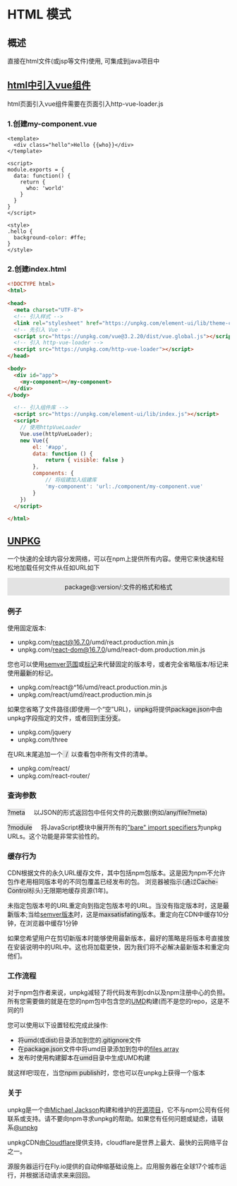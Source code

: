 # HTML 模式
## 概述
直接在html文件(或jsp等文件)使用, 可集成到java项目中

## [html中引入vue组件](http://www.imooc.com/article/326143)

 html页面引入vue组件需要在页面引入http-vue-loader.js
### 1.创建my-component.vue
```vue
<template>
  <div class="hello">Hello {{who}}</div>
</template>

<script>
module.exports = {
  data: function() {
    return {
      who: 'world'
    }
  }
}
</script>

<style>
.hello {
  background-color: #ffe;
}
</style>
```

### 2.创建index.html
```html
<!DOCTYPE html>
<html>

<head>
  <meta charset="UTF-8">
  <!-- 引入样式 -->
  <link rel="stylesheet" href="https://unpkg.com/element-ui/lib/theme-chalk/index.css">
  <!-- 先引入 Vue -->
  <script src="https://unpkg.com/vue@3.2.20/dist/vue.global.js"></script>
  <!-- 引入 http-vue-loader -->
  <script src="https://unpkg.com/http-vue-loader"></script>
</head>

<body>
  <div id="app">
    <my-component></my-component>
  </div>
</body>

  <!-- 引入组件库 -->
  <script src="https://unpkg.com/element-ui/lib/index.js"></script>
  <script>
    // 使用httpVueLoader
    Vue.use(httpVueLoader);
    new Vue({
        el: '#app',
        data: function () {
            return { visible: false }
        },
        components: {
            // 将组建加入组建库
            'my-component': 'url:./component/my-component.vue'
        }
    })
  </script>

</html>
```

## [UNPKG](https://unpkg.com/)
一个快速的全球内容分发网络，可以在npm上提供所有内容。使用它来快速和轻松地加载任何文件从任如URL如下

<div align="center" style="background: #e3e3e3;padding:10px 0px">package@:version/:文件的格式和格式</div>

### 例子

使用固定版本:
- unpkg.com/react@16.7.0/umd/react.production.min.js
- unpkg.com/react-dom@16.7.0/umd/react-dom.production.min.js

您也可以使用[semver范围](https://docs.npmjs.com/misc/semver)或[标记](https://docs.npmjs.com/cli/dist-tag)来代替固定的版本号，或者完全省略版本/标记来使用<span style="background: #e3e3e3">最新</span>的标记。

- unpkg.com/react@^16/umd/react.production.min.js
- unpkg.com/react/umd/react.production.min.js

如果您省略了文件路径(即使用一个“空”URL)，<span style="background: #e3e3e3">unpkg</span>将提供<span style="background: #e3e3e3">package.json</span>中由unpkg字段指定的文件，或者回到<span style="background: #e3e3e3">主分支</span>。

- unpkg.com/jquery
- unpkg.com/three

在URL末尾追加一个<span style="background: #e3e3e3;padding:0 3px"> /</span> 以查看包中所有文件的清单。

- unpkg.com/react/
- unpkg.com/react-router/

### 查询参数
<span style="background: #e3e3e3">?meta</span>
&nbsp;&nbsp;&nbsp;&nbsp;以JSON的形式返回包中任何文件的元数据(例如<span style="background: #e3e3e3">/any/file?meta</span>)

<span style="background: #e3e3e3">?module</span>
&nbsp;&nbsp;&nbsp;&nbsp;将JavaScript模块中展开所有的["bare" import specifiers](https://html.spec.whatwg.org/multipage/webappapis.html#resolve-a-module-specifier)为unpkg URLs。这个功能是非常实验性的。

### 缓存行为

CDN根据文件的永久URL缓存文件，其中包括npm包版本。这是因为npm不允许包作老用相同版本号的不同包覆盖已经发布的包。
浏览器被指示(通过<span style="background: #e3e3e3">Cache-Control</span>标头)无限期地缓存资源(1年)。

未指定包版本号的URL重定向到指定包版本号的URL。当没有指定版本时，这是<span style="background: #e3e3e3">最新</span>版本;当给[semver版本](https://github.com/npm/node-semver)时，这是<span style="background: #e3e3e3">maxsatisfating</span>版本。重定向在CDN中缓存10分钟，在浏览器中缓存1分钟

如果您希望用户在剪切新版本时能够使用最新版本，最好的策略是将版本号直接放在安装说明中的URL中。这也将加载更快，因为我们将不必解决最新版本和重定向他们。

### 工作流程

对于npm包作者来说，unpkg减轻了将代码发布到cdn以及npm注册中心的负担。所有您需要做的就是在您的npm包中包含您的[UMD](https://github.com/umdjs/umd)构建(而不是您的repo，这是不同的!)

您可以使用以下设置轻松完成此操作:

- 将<span style="background: #e3e3e3">umd</span>(或<span style="background: #e3e3e3">dist</span>)目录添加到您的<span style="background: #e3e3e3">.gitignore</span>文件
- 在<span style="background: #e3e3e3">package.json</span>文件中将umd目录添加到包中的[files array](https://docs.npmjs.com/files/package.json#files)
- 发布时使用构建脚本在<span style="background: #e3e3e3">umd</span>目录中生成UMD构建

就这样吧!现在，当您<span style="background: #e3e3e3">npm publish</span>时，您也可以在unpkg上获得一个版本

### 关于

unpkg是一个由[Michael Jackson](https://twitter.com/mjackson)构建和维护的[开源项目](https://github.com/mjackson/unpkg)，它不与npm公司有任何联系或支持。请不要向npm寻求unpkg的帮助。如果您有任何问题或疑虑，请联系[@unpkg](https://twitter.com/unpkg)

unpkgCDN由[Cloudflare](https://www.cloudflare.com/)提供支持，cloudflare是世界上最大、最快的云网络平台之一。


源服务器运行在Fly.io提供的自动伸缩基础设施上。应用服务器在全球17个城市运行，并根据活动请求来来回回。